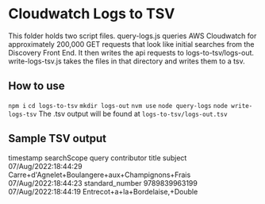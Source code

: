 # Cloudwatch Logs to TSV
This folder holds two script files. query-logs.js queries AWS Cloudwatch for approximately 200,000 GET requests that look like initial searches from the Discovery Front End. It then writes the api requests to logs-to-tsv/logs-out. write-logs-tsv.js takes the files in that directory and writes them to a tsv.

## How to use
`npm i`
`cd logs-to-tsv`
`mkdir logs-out`
`nvm use`
`node query-logs`
`node write-logs-tsv`
The .tsv output will be found at `logs-to-tsv/logs-out.tsv`

## Sample TSV output
timestamp	searchScope	query	contributor	title	subject
07/Aug/2022:18:44:29		Carre+d'Agnelet+Boulangere+aux+Champignons+Frais			
07/Aug/2022:18:44:23	standard_number	9789839963199			
07/Aug/2022:18:44:19		Entrecot+a+la+Bordelaise,+Double			